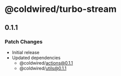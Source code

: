 # @coldwired/turbo-stream

## 0.1.1

### Patch Changes

- Initial release
- Updated dependencies
  - @coldwired/actions@0.1.1
  - @coldwired/utils@0.1.1
